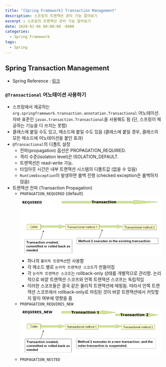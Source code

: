 ```yaml
---
title: "[Spring Framework] Transaction Management"
description: 스프링의 트랜잭션 관리 기능 알아보기
excerpt : 스프링의 트랜잭션 관리 기능 알아보기
date: 2020-01-06 00:00:00 -0400
categories:
  - Spring Framework
tags:
  - Spring
---
```


## Spring Transaction Management

- Spring Reference : [링크](https://docs.spring.io/spring/docs/5.2.2.RELEASE/spring-framework-reference/data-access.html#transaction)

### `@Transactional` 어노테이션 사용하기

- 스프링에서 제공하는 `org.springframework.transaction.annotation.Transactional` 어노테이션. 자바 표준인 `javax.transaction.Transactional`을 사용해도 됨 (단, 스프링이 제공하는 기능을 다 쓰지는 못함)
- 클래스에 붙일 수도 있고, 메소드에 붙일 수도 있음 (클래스에 붙일 경우, 클래스의 모든 메소드에 어노테이션을 붙인 효과)
- `@Transactional`의 디폴트 설정
  - 전파(propagation) 옵션은 PROPAGATION_REQUIRED.
  - 격리 수준(isolation level)은 ISOLATION_DEFAULT.
  - 트랜잭션은 read-write 가능.
  - 타임아웃 시간은 내부 트랜잭션 시스템의 디폴트값 (없을 수 있음)
  - `RuntimeException`이 발생하면 롤백 진행 (checked exception은 롤백하지 않음)
- 트랜잭션 전파 (Transaction Propagation)
  - `PROPAGATION_REQUIRED` (default)
  ![](/assets/images/tx_prop_required.png)
    - 하나의 `물리적 트랜잭션`만 사용함
    - 각 메소드 별로 `논리적 트랜잭션 스코프`가 만들어짐
    - 각 `논리적 트랜잭션 스코프`는 rollback-only 상태를 개별적으로 관리함. 논리적으로 바깥 트랜잭션 스코프와 안쪽 트랜잭션 스코프는 독립적임
    - 이러한 스코프들은 결국 같은 물리적 트랜잭션에 매핑됨. 따라서 안쪽 트랜잭션 스코프에서 rollback-only로 마킹된 것이 바깥 트랜잭션에서 커밋할지 말지 여부에 영향을 줌
  - `PROPAGATION_REQUIRES_NEW`
  ![](/assets/images/tx_prop_requires_new.png)
  - `PROPAGATION_NESTED`